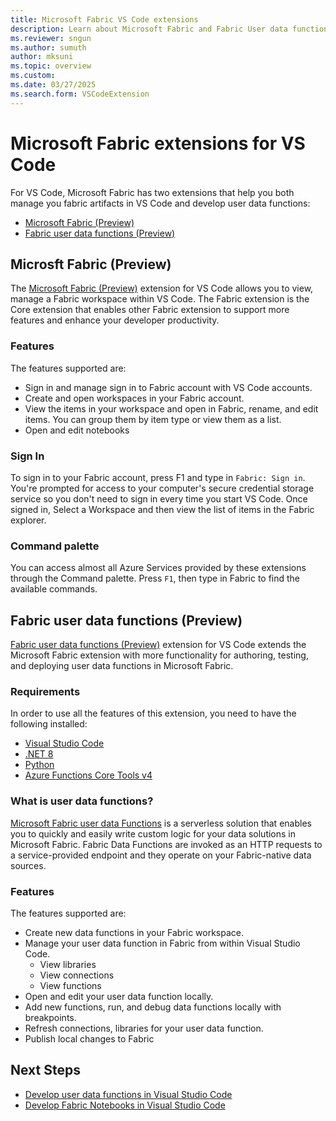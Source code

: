 ```yaml
---
title: Microsoft Fabric VS Code extensions
description: Learn about Microsoft Fabric and Fabric User data functions extensions for VS Code to support local development and debugging. 
ms.reviewer: sngun
ms.author: sumuth
author: mksuni
ms.topic: overview
ms.custom:
ms.date: 03/27/2025
ms.search.form: VSCodeExtension
---
```


# Microsoft Fabric extensions for VS Code

For VS Code, Microsoft Fabric has two extensions that help you both manage you fabric artifacts in VS Code and develop user data functions:

- [Microsoft Fabric (Preview)](https://marketplace.visualstudio.com/items?itemName=fabric.vscode-fabric)
- [Fabric user data functions (Preview)](https://marketplace.visualstudio.com/items?itemName=fabric.vscode-fabric-functions)

## Microsft Fabric (Preview)
The [Microsoft Fabric (Preview)](https://marketplace.visualstudio.com/items?itemName=fabric.vscode-fabric) extension for VS Code allows you to view, manage a Fabric workspace within VS Code. The Fabric extension is the Core extension that enables other Fabric extension to support more features and enhance your developer productivity.

### Features
The features supported are:
- Sign in and manage sign in to Fabric account with VS Code accounts.
- Create and open workspaces in your Fabric account.
- View the items in your workspace and open in Fabric, rename, and edit items. You can group them by item type or view them as a list.
- Open and edit notebooks

### Sign In
To sign in to your Fabric account, press F1 and type in `Fabric: Sign in`. You're prompted for access to your computer's secure credential storage service so you don't need to sign in every time you start VS Code. Once signed in, Select a Workspace and then view the list of items in the Fabric explorer.

### Command palette
You can access almost all Azure Services provided by these extensions through the Command palette. Press `F1`, then type in Fabric to find the available commands.

## Fabric user data functions (Preview)

[Fabric user data functions (Preview)](https://marketplace.visualstudio.com/items?itemName=fabric.vscode-fabric-functions) extension for VS Code extends the Microsoft Fabric extension with more functionality for authoring, testing, and deploying user data functions in Microsoft Fabric. 

### Requirements
In order to use all the features of this extension, you need to have the following installed:
- [Visual Studio Code](https://code.visualstudio.com/)
- [.NET 8](https://dotnet.microsoft.com/download)
- [Python](https://www.python.org/downloads/)
- [Azure Functions Core Tools v4](/azure/azure-functions/functions-run-local)

### What is user data functions?
[Microsoft Fabric user data Functions](./user-data-functions/create-user-data-functions-portal.md) is a serverless solution that enables you to quickly and easily write custom logic for your data solutions in Microsoft Fabric. Fabric Data Functions are invoked as an HTTP requests to a service-provided endpoint and they operate on your Fabric-native data sources.

### Features
The features supported are:

- Create new data functions in your Fabric workspace.
- Manage your user data function in Fabric from within Visual Studio Code. 
    - View libraries 
    - View connections 
    - View functions
- Open and edit your user data function locally.
- Add new functions, run, and debug data functions locally with breakpoints. 
- Refresh connections, libraries for your user data function. 
- Publish local changes to Fabric 


## Next Steps
- [Develop user data functions in Visual Studio Code](./user-data-functions/create-user-data-functions-vs-code.md)
- [Develop Fabric Notebooks in Visual Studio Code](./setup-vs-code-extension.md)
